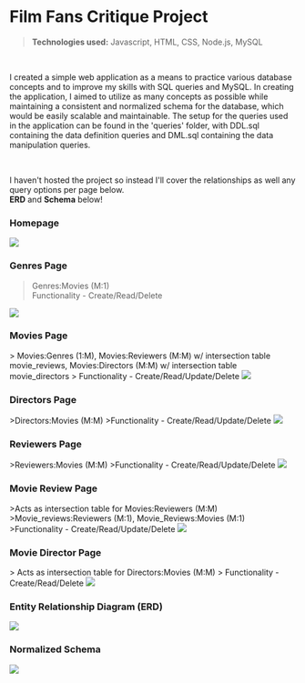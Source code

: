# Film Fans Critique Project

> **Technologies used:** Javascript, HTML, CSS, Node.js, MySQL

<br>
<p>
  I created a simple web application as a means to practice various database concepts and to improve my skills with SQL queries and MySQL. In creating the application, I   aimed to utilize as many concepts as possible while maintaining a consistent and normalized schema for the database, which would be easily scalable and maintainable.     The setup for the queries used in the application can be found in the 'queries' folder, with DDL.sql containing the data definition queries and DML.sql containing the   data manipulation queries. 
</p>
<br>
<p>
  I haven't hosted the project so instead I'll cover the relationships as well any query options per page below.
<br>
  <b>ERD</b> and <b>Schema</b> below!
</p>

<h3> Homepage </h3>
<img src= "https://user-images.githubusercontent.com/51865580/214773731-ca42d593-5abe-46b8-a074-41f0020743df.png" data-canonical-src= "https://user-images.githubusercontent.com/51865580/214773731-ca42d593-5abe-46b8-a074-41f0020743df.png" />

<h3> Genres Page </h3>

> Genres:Movies (M:1)
> <br>
> Functionality - Create/Read/Delete
<img src= "https://user-images.githubusercontent.com/51865580/214773743-04930e89-cfed-4b0c-94a2-d1c8d8f3c79f.png" data-canonical-src= "https://user-images.githubusercontent.com/51865580/214773743-04930e89-cfed-4b0c-94a2-d1c8d8f3c79f.png" />

<h3> Movies Page </h3>
> Movies:Genres (1:M), Movies:Reviewers (M:M) w/ intersection table movie_reviews, Movies:Directors (M:M) w/ intersection table movie_directors
> Functionality - Create/Read/Update/Delete
<img src= "https://user-images.githubusercontent.com/51865580/214773747-a6f8107a-3854-4270-94d4-275b5519b233.png" data-canonical-src= "https://user-images.githubusercontent.com/51865580/214773747-a6f8107a-3854-4270-94d4-275b5519b233.png" />
<h3> Directors Page </h3>
>Directors:Movies (M:M)
>Functionality - Create/Read/Update/Delete
<img src= "https://user-images.githubusercontent.com/51865580/214773758-f5bc8ebc-3a38-46c8-b905-961c1e0bb0f7.png" data-canonical-src= "https://user-images.githubusercontent.com/51865580/214773758-f5bc8ebc-3a38-46c8-b905-961c1e0bb0f7.png" />
<h3> Reviewers Page </h3>
>Reviewers:Movies (M:M)
>Functionality - Create/Read/Update/Delete
<img src= "https://user-images.githubusercontent.com/51865580/214773761-fe7e8f9c-93f9-4cde-a279-1722a9c9bb93.png" data-canonical-src= "https://user-images.githubusercontent.com/51865580/214773761-fe7e8f9c-93f9-4cde-a279-1722a9c9bb93.png" />
<h3> Movie Review Page </h3>
>Acts as intersection table for Movies:Reviewers (M:M)
>Movie_reviews:Reviewers (M:1), Movie_Reviews:Movies (M:1)
>Functionality - Create/Read/Update/Delete
<img src= "https://user-images.githubusercontent.com/51865580/214773772-6f50bf00-2663-4786-ae5c-d4e7395540c7.png" data-canonical-src= "https://user-images.githubusercontent.com/51865580/214773772-6f50bf00-2663-4786-ae5c-d4e7395540c7.png" />
<h3> Movie Director Page </h3>
> Acts as intersection table for Directors:Movies (M:M)
> Functionality - Create/Read/Delete
<img src= "https://user-images.githubusercontent.com/51865580/214773780-032f62b9-d175-4c8a-ac1d-bf89a84be2d2.png" data-canonical-src= "https://user-images.githubusercontent.com/51865580/214773780-032f62b9-d175-4c8a-ac1d-bf89a84be2d2.png" />

<h3> Entity Relationship Diagram (ERD) </h3>
<img src= "https://user-images.githubusercontent.com/51865580/214769524-89dce198-ffdd-4690-9eef-e2c929e85fd9.png" data-canonical-src= "https://user-images.githubusercontent.com/51865580/214769524-89dce198-ffdd-4690-9eef-e2c929e85fd9.png" />

<h3> Normalized Schema </h3>
<img src= "https://user-images.githubusercontent.com/51865580/214769539-6d4304dd-abbc-4001-83c1-93128fd63696.png" data-canonical-src= "https://user-images.githubusercontent.com/51865580/214769539-6d4304dd-abbc-4001-83c1-93128fd63696.png" />

